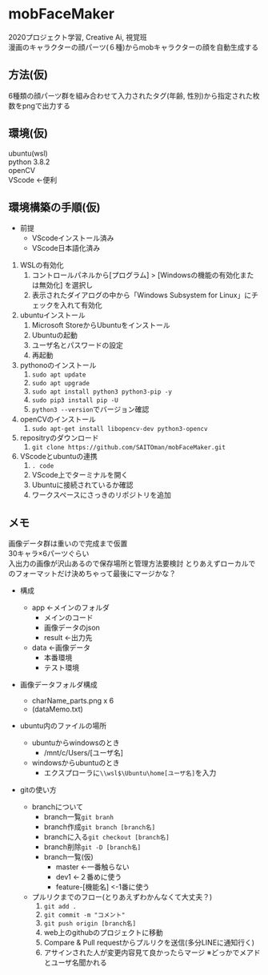# mobFaceMaker
2020プロジェクト学習, Creative Ai, 視覚班  
漫画のキャラクターの顔パーツ(６種)からmobキャラクターの顔を自動生成する  
## 方法(仮)
6種類の顔パーツ群を組み合わせて入力されたタグ(年齢, 性別)から指定された枚数をpngで出力する
## 環境(仮)
ubuntu(wsl)  
python 3.8.2  
openCV  
VScode ←便利
## 環境構築の手順(仮)
- 前提
    - VScodeインストール済み
    - VScode日本語化済み
1. WSLの有効化
    1. コントロールパネルから[プログラム] > [Windowsの機能の有効化または無効化] を選択し
    1. 表示されたダイアログの中から「Windows Subsystem for Linux」にチェックを入れて有効化
1. ubuntuインストール
    1. Microsoft StoreからUbuntuをインストール
    1. Ubuntuの起動
    1. ユーザ名とパスワードの設定
    1. 再起動
1. pythonoのインストール
    1. `sudo apt update`
    1. `sudo apt upgrade`
    1. `sudo apt install python3 python3-pip -y`
    1. `sudo pip3 install pip -U`
    1. `python3 --version`でバージョン確認
1. openCVのインストール
    1. `sudo apt-get install libopencv-dev python3-opencv`
1. repositryのダウンロード
    1. `git clone https://github.com/SAITOman/mobFaceMaker.git`
1. VScodeとubuntuの連携
    1. `. code`
    1. VScode上でターミナルを開く
    1. Ubuntuに接続されているか確認
    1. ワークスペースにさっきのリポジトリを追加
## メモ
画像データ群は重いので完成まで仮置  
30キャラ×6パーツぐらい  
入出力の画像が沢山あるので保存場所と管理方法要検討
とりあえずローカルでのフォーマットだけ決めちゃって最後にマージかな？

- 構成
    - app <-メインのフォルダ
        - メインのコード
        - 画像データのjson
        - result <-出力先
    - data <-画像データ
        - 本番環境
        - テスト環境
        
- 画像データフォルダ構成
    - charName_parts.png x 6
    - (dataMemo.txt)
    
- ubuntu内のファイルの場所
    - ubuntuからwindowsのとき
        - /mnt/c/Users/[ユーザ名]
    - windowsからubuntuのとき
        - エクスプローラに`\\wsl$\Ubuntu\home[ユーザ名]`を入力
        
- gitの使い方
    - branchについて
        - branch一覧`git branh`
        - branch作成`git branch [branch名]`
        - branchに入る`git checkout [branch名]`
        - branch削除`git -D [branch名]`
        - branch一覧(仮)
            - master <-一番触らない
            - dev1 <-２番めに使う
            - feature-[機能名] <-1番に使う
    - プルリクまでのフロー(とりあえずわかんなくて大丈夫？)
        1. `git add .`
        1. `git commit -m "コメント"`
        1. `git push origin [branch名]`
        1. web上のgithubのプロジェクトに移動
        1. Compare & Pull requestからプルリクを送信(多分LINEに通知行く)
        1. アサインされた人が変更内容見て良かったらマージ
※どっかでメアドとユーザ名聞かれる
